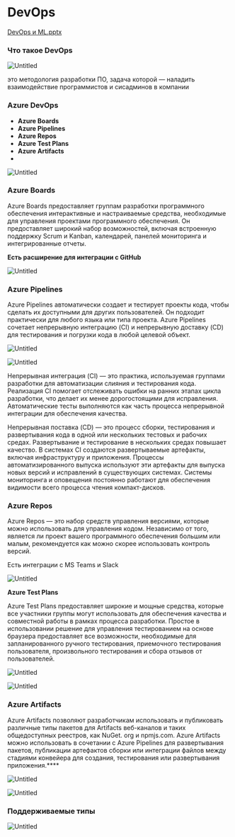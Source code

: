# DevOps

[DevOps и ML.pptx](DevOps%20ecf6d00db2d4441b83914591e238b75d/DevOps_%D0%B8_ML.pptx)

### Что такое DevOps

![Untitled](DevOps%20ecf6d00db2d4441b83914591e238b75d/Untitled.png)

это методология разработки ПО, задача которой — наладить взаимодействие программистов и сисадминов в компании

### Azure DevOps

- ****Azure Boards****
- ****Azure Pipelines****
- ****Azure Repos****
- ****Azure Test Plans****
- ****Azure Artifacts****
- 

![Untitled](DevOps%20ecf6d00db2d4441b83914591e238b75d/Untitled%201.png)

### Azure Boards

Azure Boards предоставляет группам разработки программного обеспечения интерактивные и настраиваемые средства, необходимые для управления проектами программного обеспечения. Он предоставляет широкий набор возможностей, включая встроенную поддержку Scrum и Kanban, календарей, панелей мониторинга и интегрированные отчеты.

**Есть расширение для интеграции с GitHub**

![Untitled](DevOps%20ecf6d00db2d4441b83914591e238b75d/Untitled%202.png)

### ****Azure Pipelines****

Azure Pipelines автоматически создает и тестирует проекты кода, чтобы сделать их доступными для других пользователей. Он подходит практически для любого языка или типа проекта. Azure Pipelines сочетает непрерывную интеграцию (CI) и непрерывную доставку (CD) для тестирования и погрузки кода в любой целевой объект.

![Untitled](DevOps%20ecf6d00db2d4441b83914591e238b75d/Untitled%203.png)

![Untitled](DevOps%20ecf6d00db2d4441b83914591e238b75d/Untitled%204.png)

Непрерывная интеграция (CI) — это практика, используемая группами разработки для автоматизации слияния и тестирования кода. Реализация CI помогает отслеживать ошибки на ранних этапах цикла разработки, что делает их менее дорогостоящими для исправления. Автоматические тесты выполняются как часть процесса непрерывной интеграции для обеспечения качества. 

Непрерывная поставка (CD) — это процесс сборки, тестирования и развертывания кода в одной или нескольких тестовых и рабочих средах. Развертывание и тестирование в нескольких средах повышает качество. В системах CI создаются развертываемые артефакты, включая инфраструктуру и приложения. Процессы автоматизированного выпуска используют эти артефакты для выпуска новых версий и исправлений в существующих системах. Системы мониторинга и оповещения постоянно работают для обеспечения видимости всего процесса чтения компакт-дисков.

### ****Azure Repos****

Azure Repos — это набор средств управления версиями, которые можно использовать для управления кодом. Независимо от того, является ли проект вашего программного обеспечения большим или малым, рекомендуется как можно скорее использовать контроль версий.

Есть интеграции с MS Teams и Slack

![Untitled](DevOps%20ecf6d00db2d4441b83914591e238b75d/Untitled%205.png)

****Azure Test Plans****

Azure Test Plans предоставляет широкие и мощные средства, которые все участники группы могут использовать для обеспечения качества и совместной работы в рамках процесса разработки. Простое в использовании решение для управления тестированием на основе браузера предоставляет все возможности, необходимые для запланированного ручного тестирования, приемочного тестирования пользователя, произвольного тестирования и сбора отзывов от пользователей.

![Untitled](DevOps%20ecf6d00db2d4441b83914591e238b75d/Untitled%206.png)

![Untitled](DevOps%20ecf6d00db2d4441b83914591e238b75d/Untitled%207.png)

### Azure Artifacts

Azure Artifacts позволяют разработчикам использовать и публиковать различные типы пакетов для Artifacts веб-каналов и таких общедоступных реестров, как NuGet. org и npmjs.com. Azure Artifacts можно использовать в сочетании с Azure Pipelines для развертывания пакетов, публикации артефактов сборки или интеграции файлов между стадиями конвейера для создания, тестирования или развертывания приложения.****

![Untitled](DevOps%20ecf6d00db2d4441b83914591e238b75d/Untitled%208.png)

![Untitled](DevOps%20ecf6d00db2d4441b83914591e238b75d/Untitled%209.png)

### Поддерживаемые типы

![Untitled](DevOps%20ecf6d00db2d4441b83914591e238b75d/Untitled%2010.png)